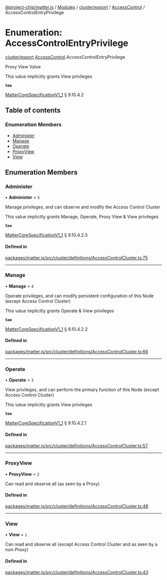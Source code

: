 [@project-chip/matter.js](../README.md) / [Modules](../modules.md) / [cluster/export](../modules/cluster_export.md) / [AccessControl](../modules/cluster_export.AccessControl.md) / AccessControlEntryPrivilege

# Enumeration: AccessControlEntryPrivilege

[cluster/export](../modules/cluster_export.md).[AccessControl](../modules/cluster_export.AccessControl.md).AccessControlEntryPrivilege

Proxy View Value

This value implicitly grants View privileges

**`See`**

[MatterCoreSpecificationV1_1](../interfaces/spec_export.MatterCoreSpecificationV1_1.md) § 9.10.4.2

## Table of contents

### Enumeration Members

- [Administer](cluster_export.AccessControl.AccessControlEntryPrivilege.md#administer)
- [Manage](cluster_export.AccessControl.AccessControlEntryPrivilege.md#manage)
- [Operate](cluster_export.AccessControl.AccessControlEntryPrivilege.md#operate)
- [ProxyView](cluster_export.AccessControl.AccessControlEntryPrivilege.md#proxyview)
- [View](cluster_export.AccessControl.AccessControlEntryPrivilege.md#view)

## Enumeration Members

### Administer

• **Administer** = ``5``

Manage privileges, and can observe and modify the Access Control Cluster

This value implicitly grants Manage, Operate, Proxy View & View privileges

**`See`**

[MatterCoreSpecificationV1_1](../interfaces/spec_export.MatterCoreSpecificationV1_1.md) § 9.10.4.2.3

#### Defined in

[packages/matter.js/src/cluster/definitions/AccessControlCluster.ts:75](https://github.com/project-chip/matter.js/blob/c15b1068/packages/matter.js/src/cluster/definitions/AccessControlCluster.ts#L75)

___

### Manage

• **Manage** = ``4``

Operate privileges, and can modify persistent configuration of this Node (except Access Control Cluster)

This value implicitly grants Operate & View privileges

**`See`**

[MatterCoreSpecificationV1_1](../interfaces/spec_export.MatterCoreSpecificationV1_1.md) § 9.10.4.2.2

#### Defined in

[packages/matter.js/src/cluster/definitions/AccessControlCluster.ts:66](https://github.com/project-chip/matter.js/blob/c15b1068/packages/matter.js/src/cluster/definitions/AccessControlCluster.ts#L66)

___

### Operate

• **Operate** = ``3``

View privileges, and can perform the primary function of this Node (except Access Control Cluster)

This value implicitly grants View privileges

**`See`**

[MatterCoreSpecificationV1_1](../interfaces/spec_export.MatterCoreSpecificationV1_1.md) § 9.10.4.2.1

#### Defined in

[packages/matter.js/src/cluster/definitions/AccessControlCluster.ts:57](https://github.com/project-chip/matter.js/blob/c15b1068/packages/matter.js/src/cluster/definitions/AccessControlCluster.ts#L57)

___

### ProxyView

• **ProxyView** = ``2``

Can read and observe all (as seen by a Proxy)

#### Defined in

[packages/matter.js/src/cluster/definitions/AccessControlCluster.ts:48](https://github.com/project-chip/matter.js/blob/c15b1068/packages/matter.js/src/cluster/definitions/AccessControlCluster.ts#L48)

___

### View

• **View** = ``1``

Can read and observe all (except Access Control Cluster and as seen by a non-Proxy)

#### Defined in

[packages/matter.js/src/cluster/definitions/AccessControlCluster.ts:43](https://github.com/project-chip/matter.js/blob/c15b1068/packages/matter.js/src/cluster/definitions/AccessControlCluster.ts#L43)
